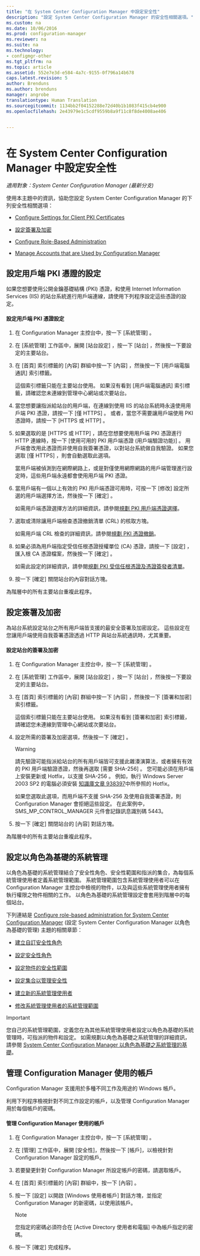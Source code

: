 ```yaml
---
title: "在 System Center Configuration Manager 中設定安全性"
description: "設定 System Center Configuration Manager 的安全性相關選項。"
ms.custom: na
ms.date: 10/06/2016
ms.prod: configuration-manager
ms.reviewer: na
ms.suite: na
ms.technology:
- configmgr-other
ms.tgt_pltfrm: na
ms.topic: article
ms.assetid: 552e7e3d-e584-4a7c-9155-0f796a14b678
caps.latest.revision: 5
author: Brenduns
ms.author: brenduns
manager: angrobe
translationtype: Human Translation
ms.sourcegitcommit: 1134bb2f04152288e72d40b1b1083f415cb4e900
ms.openlocfilehash: 2e43979e1c5cdf9559b8a9f11c8f8de4008ae406


---
```

# <a name="configure-security-in-system-center-configuration-manager"></a>在 System Center Configuration Manager 中設定安全性

*適用對象：System Center Configuration Manager (最新分支)*

使用本主題中的資訊，協助您設定 System Center Configuration Manager 的下列安全性相關選項：  

-   [Configure Settings for Client PKI Certificates](#BKMK_ConfigureClientPKI)  

-   [設定簽署及加密](#BKMK_ConfigureSigningEncryption)  

-   [Configure Role-Based Administration](#BKMK_ConfigureRBA)  

-   [Manage Accounts that are Used by Configuration Manager](#BKMK_ManageAccounts)  

##  <a name="a-namebkmkconfigureclientpkia-configure-settings-for-client-pki-certificates"></a><a name="BKMK_ConfigureClientPKI"></a> 設定用戶端 PKI 憑證的設定  
如果您想要使用公開金鑰基礎結構 (PKI) 憑證，和使用 Internet Information Services (IIS) 的站台系統進行用戶端連線，請使用下列程序設定這些憑證的設定。  

#### <a name="to-configure-client-pki-certificate-settings"></a>設定用戶端 PKI 憑證設定  

1.  在 Configuration Manager 主控台中，按一下 [系統管理] 。  

2.  在 [系統管理]  工作區中，展開 [站台設定] ，按一下 [站台] ，然後按一下要設定的主要站台。  

3.  在 [首頁]  索引標籤的 [內容]  群組中按一下 [內容] ，然後按一下 [用戶端電腦通訊]  索引標籤。  

    這個索引標籤只能在主要站台使用。 如果沒有看到 [用戶端電腦通訊]  索引標籤，請確認您未連線到管理中心網站或次要站台。  

4.  當您想要讓指派給站台的用戶端，在連線到使用 IIS 的站台系統時永遠使用用戶端 PKI 憑證，請按一下 [僅 HTTPS]  。 或者，當您不需要讓用戶端使用 PKI 憑證時，請按一下 [HTTPS 或 HTTP]  。  

5.  如果選取的是 [HTTPS 或 HTTP] ，請在您想要使用用戶端 PKI 憑證進行 HTTP 連線時，按一下 [使用可用的 PKI 用戶端憑證 (用戶端驗證功能)]  。 用戶端會改用此憑證而非使用自我簽署憑證，以對站台系統做自我驗證。 如果您選取 [僅 HTTPS] ，則會自動選取此選項。  

    當用戶端被偵測到在網際網路上，或是對僅使用網際網路的用戶端管理進行設定時，這些用戶端永遠都會使用用戶端 PKI 憑證。  

6.  當用戶端有一個以上有效的 PKI 用戶端憑證可用時，可按一下 [修改]  設定所選的用戶端選擇方法，然後按一下 [確定] 。  

    如需用戶端憑證選擇方法的詳細資訊，請參閱[規劃 PKI 用戶端憑證選擇](../../../core/plan-design/security/plan-for-security.md#BKMK_PlanningForClientCertificateSelection)。  

7.  選取或清除讓用戶端檢查憑證撤銷清單 (CRL) 的核取方塊。  

    如需用戶端 CRL 檢查的詳細資訊，請參閱[規劃 PKI 憑證撤銷](../../../core/plan-design/security/plan-for-security.md#BKMK_PlanningForCRLs)。  

8.  如果必須為用戶端指定受信任根憑證授權單位 (CA) 憑證，請按一下 [設定] ，匯入根 CA 憑證檔案，然後按一下 [確定] 。  

    如需此設定的詳細資訊，請參閱[規劃 PKI 受信任根憑證及憑證簽發者清單](../../../core/plan-design/security/plan-for-security.md#BKMK_PlanningForRootCAs)。  

9. 按一下 [確定]  關閉站台的內容對話方塊。  

為階層中的所有主要站台重複此程序。  

##  <a name="a-namebkmkconfiguresigningencryptiona-configure-signing-and-encryption"></a><a name="BKMK_ConfigureSigningEncryption"></a> 設定簽署及加密  
為站台系統設定站台之所有用戶端皆支援的最安全簽署及加密設定。 這些設定在您讓用戶端使用自我簽署憑證透過 HTTP 與站台系統通訊時，尤其重要。  

#### <a name="to-configure-signing-and-encryption-for-a-site"></a>設定站台的簽署及加密  

1.  在 Configuration Manager 主控台中，按一下 [系統管理] 。  

2.  在 [系統管理]  工作區中，展開 [站台設定] ，按一下 [站台] ，然後按一下要設定的主要站台。  

3.  在 [首頁]  索引標籤的 [內容]  群組中按一下 [內容] ，然後按一下 [簽署和加密]  索引標籤。  

    這個索引標籤只能在主要站台使用。 如果沒有看到 [簽署和加密]  索引標籤，請確認您未連線到管理中心網站或次要站台。  

4.  設定所需的簽署及加密選項，然後按一下 [確定] 。  

    > [!WARNING]  
    >  請先驗證可能指派給站台的所有用戶端皆可支援此雜湊演算法，或者擁有有效的 PKI 用戶端驗證憑證，然後再選取 [需要 SHA-256]  。 您可能必須在用戶端上安裝更新或 Hotfix，以支援 SHA-256 。 例如，執行 Windows Server 2003 SP2 的電腦必須安裝 [知識庫文章 938397](http://go.microsoft.com/fwlink/p/?LinkId=226666)中所參照的 Hotfix。  
    >   
    >  如果您選取此選項，而用戶端不支援 SHA-256 及使用自我簽署憑證，則 Configuration Manager 會拒絕這些設定。 在此案例中，SMS_MP_CONTROL_MANAGER 元件會記錄訊息識別碼 5443。  

5.  按一下 [確定]  關閉站台的 [內容]  對話方塊。  

為階層中的所有主要站台重複此程序。  

##  <a name="a-namebkmkconfigurerbaa-configure-role-based-administration"></a><a name="BKMK_ConfigureRBA"></a> 設定以角色為基礎的系統管理  
以角色為基礎的系統管理結合了安全性角色、安全性範圍和指派的集合，為每個系統管理使用者定義系統管理範圍。 系統管理範圍包含系統管理使用者可以在 Configuration Manager 主控台中檢視的物件，以及與這些系統管理使用者擁有執行權限之物件相關的工作。 以角色為基礎的系統管理設定會套用到階層中的每個站台。  

下列連結是 [Configure role-based administration for System Center Configuration Manager](../../../core/servers/deploy/configure/configure-role-based-administration.md) (設定 System Center Configuration Manager 以角色為基礎的管理) 主題的相關章節：  

-   [建立自訂安全性角色](../../../core/servers/deploy/configure/configure-role-based-administration.md#BKMK_CreateSecRole)  

-   [設定安全性角色](../../../core/servers/deploy/configure/configure-role-based-administration.md#BKMK_ConfigSecRole)  

-   [設定物件的安全性範圍](../../../core/servers/deploy/configure/configure-role-based-administration.md#BKMK_ConfigSecScope)  

-   [設定集合以管理安全性](../../../core/servers/deploy/configure/configure-role-based-administration.md#BKMK_ConfigColl)  

-   [建立新的系統管理使用者](../../../core/servers/deploy/configure/configure-role-based-administration.md#BKMK_Create_AdminUser)  

-   [修改系統管理使用者的系統管理範圍](../../../core/servers/deploy/configure/configure-role-based-administration.md#BKMK_ModAdminUser)  

> [!IMPORTANT]  
>  您自己的系統管理範圍，定義您在為其他系統管理使用者設定以角色為基礎的系統管理時，可指派的物件和設定。 如需規劃以角色為基礎之系統管理的詳細資訊，請參閱 [System Center Configuration Manager 以角色為基礎之系統管理的基礎](../../../core/understand/fundamentals-of-role-based-administration.md)。  

##  <a name="a-namebkmkmanageaccountsa-manage-accounts-that-are-used-by-configuration-manager"></a><a name="BKMK_ManageAccounts"></a> 管理 Configuration Manager 使用的帳戶  
Configuration Manager 支援用於多種不同工作及用途的 Windows 帳戶。  

利用下列程序檢視針對不同工作設定的帳戶，以及管理 Configuration Manager 用於每個帳戶的密碼。  

#### <a name="to-manage-accounts-that-are-used-by-configuration-manager"></a>管理 Configuration Manager 使用的帳戶  

1.  在 Configuration Manager 主控台中，按一下 [系統管理] 。  

2.  在 [管理] 工作區中，展開 [安全性]，然後按一下 [帳戶]，以檢視針對 Configuration Manager 設定的帳戶。  

3.  若要變更針對 Configuration Manager 所設定帳戶的密碼，請選取帳戶。  

4.  在 [首頁]  索引標籤的 [內容]  群組中，按一下 [內容] 。  

5.  按一下 [設定] 以開啟 [Windows 使用者帳戶] 對話方塊，並指定 Configuration Manager 的新密碼，以使用該帳戶。  

    > [!NOTE]  
    >  您指定的密碼必須符合在 [Active Directory 使用者和電腦] 中為帳戶指定的密碼。  

6.  按一下 [確定]  完成程序。  



<!--HONumber=Nov16_HO1-->


